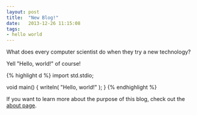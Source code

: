 ```yaml
---
layout: post
title:  "New Blog!"
date:   2013-12-26 11:15:08
tags:
- hello world
---
```


What does every computer scientist do when they try a new technology?

Yell "Hello, world!" of course!

{% highlight d %}
import std.stdio;

void main()
{
	writeln( "Hello, world!" );
}
{% endhighlight %}

If you want to learn more about the purpose of this blog, check out the [about page](/about/).
